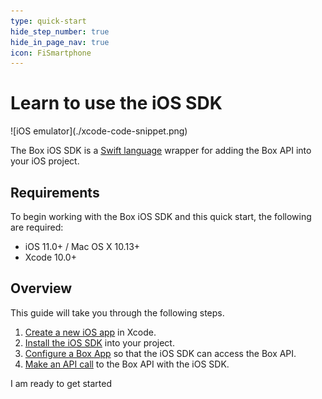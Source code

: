```yaml
---
type: quick-start
hide_step_number: true
hide_in_page_nav: true
icon: FiSmartphone
---
```


# Learn to use the iOS SDK

<ImageFrame center>
  ![iOS emulator](./xcode-code-snippet.png)
</ImageFrame>

The Box iOS SDK is a [Swift language](https://developer.apple.com/swift/)
wrapper for adding the Box API into your iOS project.

## Requirements

To begin working with the Box iOS SDK and this quick start, the following are
required:

* iOS 11.0+ / Mac OS X 10.13+
* Xcode 10.0+

## Overview

This guide will take you through the following steps.

1. [Create a new iOS app](g://mobile/ios/quick-start/create-ios-app) in Xcode.
2. [Install the iOS SDK](g://mobile/ios/quick-start/install-ios-sdk) into your project.
3. [Configure a Box App](g://mobile/ios/quick-start/configure-box-app) so that the iOS SDK can access the Box API.
4. [Make an API call](g://mobile/ios/quick-start/make-api-call) to the Box API with the iOS SDK.

<Next>
  I am ready to get started
</Next>